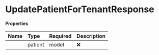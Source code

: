 # UpdatePatientForTenantResponse



**Properties**

| Name | Type | Required | Description |
| :-------- | :----------| :----------| :----------|
    | patient | model | ❌ |  |




<!-- This file was generated by liblab | https://liblab.com/ -->